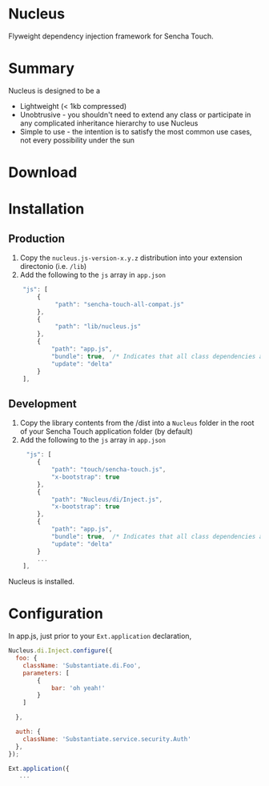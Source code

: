 Nucleus
=======

Flyweight dependency injection framework for Sencha Touch.

Summary
=======
Nucleus is designed to be a

* Lightweight (< 1kb compressed)
* Unobtrusive - you shouldn't need to extend any class or participate in any complicated inheritance hierarchy to use Nucleus
* Simple to use - the intention is to satisfy the most common use cases, not every possibility under the sun

Download
========

Installation
============

Production
----------
1. Copy the <code>nucleus.js-version-x.y.z</code> distribution into your extension directonio (i.e. <code>/lib</code>)
2. Add the following to the <code>js</code> array in <code>app.json</code>
````javascript
    "js": [
        {
             "path": "sencha-touch-all-compat.js"
        },
        {
             "path": "lib/nucleus.js"
        },
        {
            "path": "app.js",
            "bundle": true,  /* Indicates that all class dependencies are concatenated into this file when build */
            "update": "delta"
        }
    ],
````

Development
-----------
1. Copy the library contents from the /dist into a <code>Nucleus</code> folder in the root of your Sencha Touch application folder (by default)
2. Add the following to the <code>js</code> array in <code>app.json</code>

````javascript
     "js": [
        {
            "path": "touch/sencha-touch.js",
            "x-bootstrap": true
        },
        {
            "path": "Nucleus/di/Inject.js",
            "x-bootstrap": true
        },
        {
            "path": "app.js",
            "bundle": true,  /* Indicates that all class dependencies are concatenated into this file when build */
            "update": "delta"
        }
        ...
    ],
````
Nucleus is installed.

Configuration
=============
In app.js, just prior to your <code>Ext.application</code> declaration, 

````javascript
Nucleus.di.Inject.configure({
  foo: {
    className: 'Substantiate.di.Foo',
    parameters: [
        {
            bar: 'oh yeah!'
        }
    ]

  },

  auth: {
    className: 'Substantiate.service.security.Auth'
  },
});

Ext.application({
   ...
````
